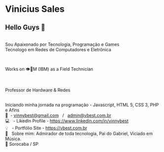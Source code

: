 
# Vinicius Sales

## Hello Guys 👋
 <br/>Sou Apaixonado por Tecnologia, Programação e Games
 <br/>Tecnologo em Redes de Computadores e Eletrônica

 <br/> <p>Works on 👁️🐝M (IBM) as a Field Technician <p>
 <br/> <p> Professor de Hardware & Redes <p>
 <br/> Iniciando minha jornada na programação - Javascript, HTML 5, CSS 3, PHP e Afins
 <br/> :e-mail:&nbsp; - vinnybest@gmail.com &nbsp; / &nbsp; admin@vbest.com.br
 <br/> :computer: &nbsp; - LikedIn Profile - https://www.linkedin.com/in/vinnybest
 <br/> :bulb: &nbsp; - Portfólio Site - https://vbest.com.br
 <br/> 💬  &nbsp; Sobre mim: Admirador de toda tecnologia, Pai do Gabriel, Viciado em Música.
 <br/> :city_sunrise: Sorocaba / SP
 
